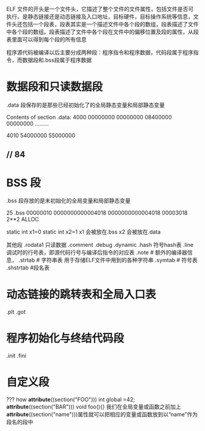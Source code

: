 ELF 文件的开头是一个文件头，它描述了整个文件的文件属性，包括文件是否可执行，是静态链接还是动态链接及入口地址，目标硬件，目标操作系统等信息，文件头还包括一个段表，段表其实是一个描述文件中各个段的数组，段表描述了文件中各个段的数组。段表描述了文件中各个段在文件中的偏移位置及段的属性，从段表里面可以得到每个段的所有信息

程序源代码被编译以后主要分成两种段：程序指令和程序数据，代码段属于程序指令，而数据段和.bss段属于程序数据

# 数据段和只读数据段
.data 段保存的是那些已经初始化了的全局静态变量和局部静态变量

Contents of section .data:
 4000 00000000 00000000 08400000 00000000  .........

 4010 54000000 55000000 
## // 84  

# BSS 段
.bss 段存放的是未初始化的全局变量和局部静态变量


 25 .bss          00000010  0000000000004018  0000000000004018  00003018  2**2
                  ALLOC

static int x1=0
static int x2=1
x1 会被放在.bss 
x2 会被放在.data 
 

其他段
.rodata1 只读数据
.comment
.debug
.dynamic 
.hash       符号hash表
.line     调试时的行号表，即源代码行号与编译后指令的对应表
.note      # 额外的编译器信息，
.strtab  # 字符串表 用于存储ELF文件中用到的各种字符串 
.symtab # 符号表
.shstrtab  #段名表 
# 动态链接的跳转表和全局入口表
.plt
.got
# 程序初始化与终结代码段
.init
.fini

# 自定义段
??? how
__attribute__((section("FOO"))) int global =42;
__attribute__((section("BAR"))) void foo(){}
我们在全局变量或函数之前加上 __attribute__((section("name")))属性就可以把相应的变量或函数放到以“name”作为段名的段中




